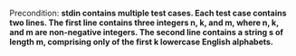 Precondition: **stdin contains multiple test cases. Each test case contains two lines. The first line contains three integers n, k, and m, where n, k, and m are non-negative integers. The second line contains a string s of length m, comprising only of the first k lowercase English alphabets.**